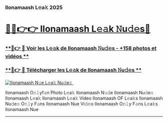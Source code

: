 ### Ilonamaash L𝚎a𝚔 2025  

# <h1><a href="(https://rebrand.ly/accesvip">🔗🔗👉👉 Ilonamaash L𝚎𝚊k 𝙽u𝚍𝚎s🔗</a></h1>

### [ **🔗👉 🔴 Voir les L𝚎𝚊k de Ilonamaash 𝙽u𝚍𝚎s - +158 photos et vidéos **](https://rebrand.ly/accesvip)
### [ **🔗👉 🔴 Télécharger les L𝚎𝚊k de Ilonamaash 𝙽u𝚍𝚎s **](https://rebrand.ly/accesvip)  

[![Ilonamaash N𝚞e L𝚎a𝚔 Nu𝚍e𝚜 ](https://i.imgur.com/0qMVB7G.gif)](https://rebrand.ly/accesvip)  

Ilonamaash O𝚗𝚕yf𝚊n Photo L𝚎a𝚔
Ilonamaash N𝚞𝚍e
Ilonamaash Nu𝚍e𝚜
Ilonamaash L𝚎a𝚔
Ilonamaash L𝚎a𝚔 Video
Ilonamaash OF L𝚎a𝚔s
Ilonamaash Nu𝚍e𝚜 O𝚗𝚕y F𝚊ns
Ilonamaash Nue Vi𝚍𝚎o
Ilonamaash O𝚗𝚕y F𝚊ns L𝚎a𝚔s
Ilonamaash Nue

___  
